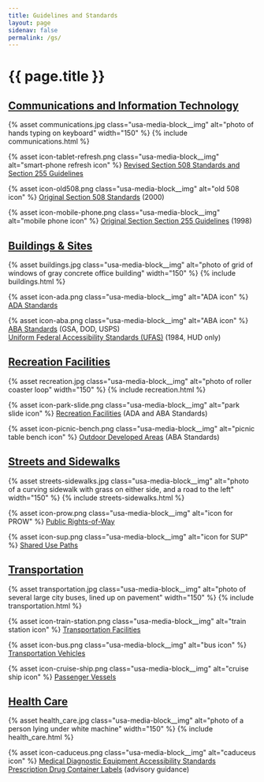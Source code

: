 ```yaml
---
title: Guidelines and Standards
layout: page
sidenav: false
permalink: /gs/
---
```


# {{ page.title }}

## [Communications and Information Technology](..)

{% asset communications.jpg class="usa-media-block__img" alt="photo of hands typing on keyboard" width="150" %}
{% include communications.html %}

{% asset icon-tablet-refresh.png class="usa-media-block__img" alt="smart-phone refresh icon" %}
[Revised Section 508 Standards and Section 255 Guidelines](..)

{% asset icon-old508.png class="usa-media-block__img" alt="old 508 icon" %}
[Original Section 508 Standards](..) (2000)

{% asset icon-mobile-phone.png class="usa-media-block__img" alt="mobile phone icon" %}
[Original Section Section 255 Guidelines](..) (1998)

## [Buildings & Sites](..)

{% asset buildings.jpg class="usa-media-block__img" alt="photo of grid of windows of gray concrete office building" width="150" %}
{% include buildings.html %}

{% asset icon-ada.png class="usa-media-block__img" alt="ADA icon" %}
[ADA Standards](..)

{% asset icon-aba.png class="usa-media-block__img" alt="ABA icon" %}
[ABA Standards](..) (GSA, DOD, USPS)  
[Uniform Federal Accessibility Standards (UFAS)](..) (1984, HUD only)

## [Recreation Facilities](..)

{% asset recreation.jpg class="usa-media-block__img" alt="photo of roller coaster loop" width="150" %}
{% include recreation.html %}

{% asset icon-park-slide.png class="usa-media-block__img" alt="park slide icon" %}
[Recreation Facilities](..) (ADA and ABA Standards)

{% asset icon-picnic-bench.png class="usa-media-block__img" alt="picnic table bench icon" %}
[Outdoor Developed Areas](..) (ABA Standards)

## [Streets and Sidewalks](..)

{% asset streets-sidewalks.jpg class="usa-media-block__img" alt="photo of a curving sidewalk with grass on either side, and a road to the left" width="150" %}
{% include streets-sidewalks.html %}

{% asset icon-prow.png class="usa-media-block__img" alt="icon for PROW" %}
[Public Rights-of-Way](..)

{% asset icon-sup.png class="usa-media-block__img" alt="icon for SUP" %}
[Shared Use Paths](..)

## [Transportation](..)

{% asset transportation.jpg class="usa-media-block__img" alt="photo of several large city buses, lined up on pavement" width="150" %}
{% include transportation.html %}

{% asset icon-train-station.png class="usa-media-block__img" alt="train station icon" %}
[Transportation Facilities](..) 

{% asset icon-bus.png class="usa-media-block__img" alt="bus icon" %}
[Transportation Vehicles](..)

{% asset icon-cruise-ship.png class="usa-media-block__img" alt="cruise ship icon" %}
[Passenger Vessels](..)

## [Health Care](..)

{% asset health_care.jpg class="usa-media-block__img" alt="photo of a person lying under white machine"  width="150" %}
{% include health_care.html %}

{% asset icon-caduceus.png class="usa-media-block__img" alt="caduceus icon" %}
[Medical Diagnostic Equipment Accessibility Standards](..)  
[Prescription Drug Container Labels](..) (advisory guidance)
